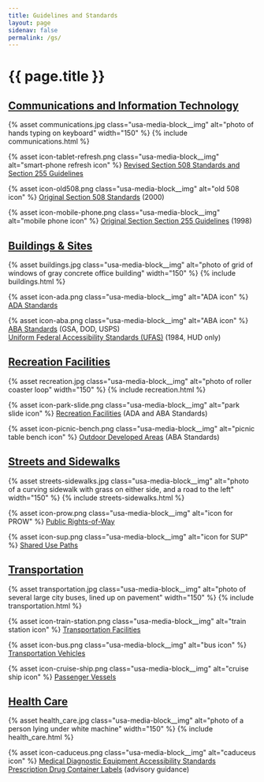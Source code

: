 ```yaml
---
title: Guidelines and Standards
layout: page
sidenav: false
permalink: /gs/
---
```


# {{ page.title }}

## [Communications and Information Technology](..)

{% asset communications.jpg class="usa-media-block__img" alt="photo of hands typing on keyboard" width="150" %}
{% include communications.html %}

{% asset icon-tablet-refresh.png class="usa-media-block__img" alt="smart-phone refresh icon" %}
[Revised Section 508 Standards and Section 255 Guidelines](..)

{% asset icon-old508.png class="usa-media-block__img" alt="old 508 icon" %}
[Original Section 508 Standards](..) (2000)

{% asset icon-mobile-phone.png class="usa-media-block__img" alt="mobile phone icon" %}
[Original Section Section 255 Guidelines](..) (1998)

## [Buildings & Sites](..)

{% asset buildings.jpg class="usa-media-block__img" alt="photo of grid of windows of gray concrete office building" width="150" %}
{% include buildings.html %}

{% asset icon-ada.png class="usa-media-block__img" alt="ADA icon" %}
[ADA Standards](..)

{% asset icon-aba.png class="usa-media-block__img" alt="ABA icon" %}
[ABA Standards](..) (GSA, DOD, USPS)  
[Uniform Federal Accessibility Standards (UFAS)](..) (1984, HUD only)

## [Recreation Facilities](..)

{% asset recreation.jpg class="usa-media-block__img" alt="photo of roller coaster loop" width="150" %}
{% include recreation.html %}

{% asset icon-park-slide.png class="usa-media-block__img" alt="park slide icon" %}
[Recreation Facilities](..) (ADA and ABA Standards)

{% asset icon-picnic-bench.png class="usa-media-block__img" alt="picnic table bench icon" %}
[Outdoor Developed Areas](..) (ABA Standards)

## [Streets and Sidewalks](..)

{% asset streets-sidewalks.jpg class="usa-media-block__img" alt="photo of a curving sidewalk with grass on either side, and a road to the left" width="150" %}
{% include streets-sidewalks.html %}

{% asset icon-prow.png class="usa-media-block__img" alt="icon for PROW" %}
[Public Rights-of-Way](..)

{% asset icon-sup.png class="usa-media-block__img" alt="icon for SUP" %}
[Shared Use Paths](..)

## [Transportation](..)

{% asset transportation.jpg class="usa-media-block__img" alt="photo of several large city buses, lined up on pavement" width="150" %}
{% include transportation.html %}

{% asset icon-train-station.png class="usa-media-block__img" alt="train station icon" %}
[Transportation Facilities](..) 

{% asset icon-bus.png class="usa-media-block__img" alt="bus icon" %}
[Transportation Vehicles](..)

{% asset icon-cruise-ship.png class="usa-media-block__img" alt="cruise ship icon" %}
[Passenger Vessels](..)

## [Health Care](..)

{% asset health_care.jpg class="usa-media-block__img" alt="photo of a person lying under white machine"  width="150" %}
{% include health_care.html %}

{% asset icon-caduceus.png class="usa-media-block__img" alt="caduceus icon" %}
[Medical Diagnostic Equipment Accessibility Standards](..)  
[Prescription Drug Container Labels](..) (advisory guidance)
